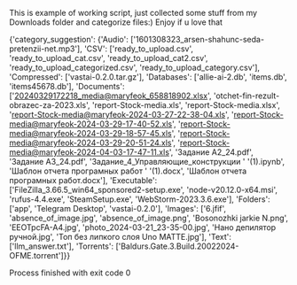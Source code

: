 This is example of working script, just collected some stuff from my Downloads folder and categorize files:)
Enjoy if u love that

{'category_suggestion': {'Audio': ['1601308323_arsen-shahunc-seda-pretenzii-net.mp3'],
                         'CSV': ['ready_to_upload.csv',
                                 'ready_to_upload_cat.csv',
                                 'ready_to_upload_cat2.csv',
                                 'ready_to_upload_categorized.csv',
                                 'ready_to_upload_category.csv'],
                         'Compressed': ['vastai-0.2.0.tar.gz'],
                         'Databases': ['allie-ai-2.db',
                                       'items.db',
                                       'items45678.db'],
                         'Documents': ['20240329172218_media@maryfeok_658818902.xlsx',
                                       'otchet-fin-rezult-obrazec-za-2023.xls',
                                       'report-Stock-media.xls',
                                       'report-Stock-media.xlsx',
                                       'report-Stock-media@maryfeok-2024-03-27-22-38-04.xls',
                                       'report-Stock-media@maryfeok-2024-03-29-17-40-52.xls',
                                       'report-Stock-media@maryfeok-2024-03-29-18-57-45.xls',
                                       'report-Stock-media@maryfeok-2024-03-29-20-51-24.xls',
                                       'report-Stock-media@maryfeok-2024-04-03-17-47-11.xls',
                                       'Задание А2_24.pdf',
                                       'Задание А3_24.pdf',
                                       'Задание_4_Управляющие_конструкции '
                                       '(1).ipynb',
                                       'Шаблон отчета програмных работ '
                                       '(1).docx',
                                       'Шаблон отчета програмных работ.docx'],
                         'Executable': ['FileZilla_3.66.5_win64_sponsored2-setup.exe',
                                        'node-v20.12.0-x64.msi',
                                        'rufus-4.4.exe',
                                        'SteamSetup.exe',
                                        'WebStorm-2023.3.6.exe'],
                         'Folders': ['app', 'Telegram Desktop', 'vastai-0.2.0'],
                         'Images': ['6.jfif',
                                    'absence_of_image.jpg',
                                    'absence_of_image.png',
                                    'Bosonozhki jarkie N.png',
                                    'EEOTpcFA-A4.jpg',
                                    'photo_2024-03-21_23-35-00.jpg',
                                    'Нано депилятор ручной.jpg',
                                    'Топ без липкого слоя Uno MATTE.jpg'],
                         'Text': ['llm_answer.txt'],
                         'Torrents': ['Baldurs.Gate.3.Build.20022024-OFME.torrent']}}

Process finished with exit code 0

